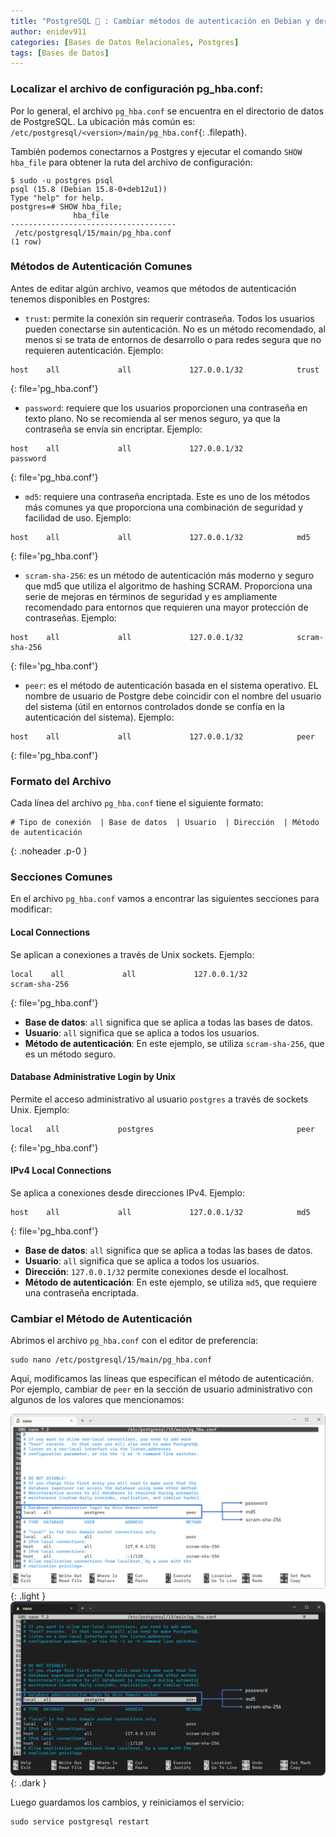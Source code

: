 ```yaml
---
title: "PostgreSQL 🐘 : Cambiar métodos de autenticación en Debian y derivados"
author: enidev911
categories: [Bases de Datos Relacionales, Postgres]
tags: [Bases de Datos]
---
```



### Localizar el archivo de configuración pg_hba.conf:

Por lo general, el archivo `pg_hba.conf` se encuentra en el directorio de datos de PostgreSQL. La ubicación más común es: `/etc/postgresql/<version>/main/pg_hba.conf`{: .filepath}.

También podemos conectarnos a Postgres y ejecutar el comando `SHOW hba_file` para obtener la ruta del archivo de configuración:


<div class="language-plaintext highlighter-rouge">
<div class="code-header">
  <span data-label-text="Terminal"><i class="fas fa-code fa-fw small"></i></span>
  <span class="m-4"></span>
</div>
<div class="highlight p-3">
<code><pre>
<span class="hl">$ sudo -u postgres psql</span>
psql (15.8 (Debian 15.8-0+deb12u1))
Type "help" for help.
<span class="hl">postgres=# SHOW hba_file;</span>
              hba_file
-------------------------------------
 /etc/postgresql/15/main/pg_hba.conf
(1 row)
</pre></code>
</div>
</div>

### Métodos de Autenticación Comunes

Antes de editar algún archivo, veamos que métodos de autenticación tenemos disponibles en Postgres:


- `trust`: permite la conexión sin requerir contraseña. Todos los usuarios pueden conectarse sin autenticación. No es un método recomendado, al menos si se trata de entornos de desarrollo o para redes segura que no requieren autenticación. Ejemplo:

```
host    all             all             127.0.0.1/32            trust
```
{: file='pg_hba.conf'}

- `password`: requiere que los usuarios proporcionen una contraseña en texto plano. No se recomienda al ser menos seguro, ya que la contraseña se envía sin encriptar. Ejemplo:

```
host    all             all             127.0.0.1/32            password
```
{: file='pg_hba.conf'}

- `md5`: requiere una contraseña encriptada. Este es uno de los métodos más comunes ya que proporciona una combinación de seguridad y facilidad de uso. Ejemplo:

```
host    all             all             127.0.0.1/32            md5
```
{: file='pg_hba.conf'}

- `scram-sha-256`: es un método de autenticación más moderno y seguro que md5 que utiliza el algoritmo de hashing SCRAM. Proporciona una serie de mejoras en términos de seguridad y es ampliamente recomendado para entornos que requieren una mayor protección de contraseñas. Ejemplo:

```
host    all             all             127.0.0.1/32            scram-sha-256
```
{: file='pg_hba.conf'}

- `peer`: es el método de autenticación basada en el sistema operativo. EL nombre de usuario de Postgre debe coincidir con el nombre del usuario del sistema (útil en entornos controlados donde se confía en la autenticación del sistema). Ejemplo:

```
host    all             all             127.0.0.1/32            peer
```
{: file='pg_hba.conf'}

### Formato del Archivo

Cada línea del archivo `pg_hba.conf` tiene el siguiente formato:

```
# Tipo de conexión  | Base de datos  | Usuario  | Dirección  | Método de autenticación
```
{: .noheader .p-0 }

### Secciones Comunes

En el archivo `pg_hba.conf` vamos a encontrar las siguientes secciones para modificar:

#### Local Connections

Se aplican a conexiones a través de Unix sockets. Ejemplo:

```
local    all             all             127.0.0.1/32            scram-sha-256
```
{: file='pg_hba.conf'}

- **Base de datos**: `all` significa que se aplica a todas las bases de datos.
- **Usuario**: `all` significa que se aplica a todos los usuarios.
- **Método de autenticación**: En este ejemplo, se utiliza `scram-sha-256`, que es un método seguro.


#### Database Administrative Login by Unix

Permite el acceso administrativo al usuario `postgres` a través de sockets Unix. Ejemplo:

```
local   all             postgres                                peer
```
{: file='pg_hba.conf'}

#### IPv4 Local Connections

Se aplica a conexiones desde direcciones IPv4. Ejemplo:

```
host    all             all             127.0.0.1/32            md5
```
{: file='pg_hba.conf'}

- **Base de datos**: `all` significa que se aplica a todas las bases de datos.
- **Usuario**: `all` significa que se aplica a todos los usuarios.
- **Dirección**: `127.0.0.1/32` permite conexiones desde el localhost.
- **Método de autenticación**: En este ejemplo, se utiliza `md5`, que requiere una contraseña encriptada.

### Cambiar el Método de Autenticación

Abrimos el archivo `pg_hba.conf` con el editor de preferencia:

```terminal
sudo nano /etc/postgresql/15/main/pg_hba.conf
```

Aquí, modificamos las líneas que especifican el método de autenticación. Por ejemplo, cambiar de `peer` en la sección de usuario administrativo con algunos de los valores que mencionamos:

![ejemplo de pg_hba.conf](/assets/img/postgres/pg_hba-method-sample-light.png){: .light }
![ejemplo de pg_hba.conf](/assets/img/postgres/pg_hba-method-sample-dark.png){: .dark }

Luego guardamos los cambios, y reiniciamos el servicio:

```terminal
sudo service postgresql restart
```




